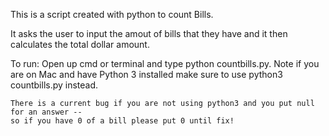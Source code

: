 This is a script created with python to count Bills.

It asks the user to input the amout of bills that they have and it then calculates the total dollar amount.


To run:
	Open up cmd or terminal and type python countbills.py. 
	Note if you are on Mac and have Python 3 installed make sure to use python3 countbills.py instead. 

	There is a current bug if you are not using python3 and you put null for an answer --
	so if you have 0 of a bill please put 0 until fix!

